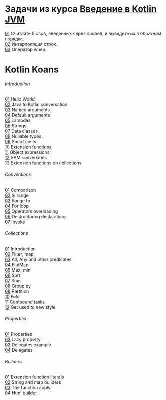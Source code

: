 # Задачи из курса [Введение в Kotlin JVM](https://stepik.org/course/5448)  
  
[01](introduction-to-kotlin-jvm/01_reverse_words_in_string.kt) Считайте 5 слов, введенных через пробел, и выведите их в обратном порядке.  
[02](introduction-to-kotlin-jvm/02_strings_interpolation.kt) Интерполяция строк.  
[03](introduction-to-kotlin-jvm/03_when.kt) Оператор when.  
  
  
  
# Kotlin Koans  
  
###### Introduction  
[01](koans/1_Introduction/01_HelloWorld.kt) Hello World  
[02](koans/1_Introduction/02_JavaToKotlinConversation.kt) Java to Kotlin conversation  
[03](koans/1_Introduction/03_NamedArguments.kt) Named arguments  
[04](koans/1_Introduction/04_DefaultArguments.kt) Default arguments  
[05](koans/1_Introduction/05_Lambdas.kt) Lambdas  
[06](koans/1_Introduction/06_Strings.kt) Strings  
[07](koans/1_Introduction/07_DataClasses.kt) Data classes  
[08](koans/1_Introduction/08_NullableTypes.kt) Nullable types  
[09](koans/1_Introduction/09_SmartCasts.kt) Smart casts  
[10](koans/1_Introduction/10_ExtensionFunctions.kt) Extension functions  
[11](koans/1_Introduction/11_ObjectExpressions.kt) Object expressions  
[12](koans/1_Introduction/12_SAMconversions.kt) SAM conversions  
[13](koans/1_Introduction/13_ExtensionFunctionsOnCollections.kt) Extension functions on collections  
  
###### Conventions  
[01](koans/2_Conventions/01_Comparison.kt) Comparison  
[02](koans/2_Conventions/02_In_range.kt) In range  
[03](koans/2_Conventions/03_Range_to.kt) Range to  
[04](koans/2_Conventions/04_For_loop.kt) For loop  
[05](koans/2_Conventions/05_Operators_overloading.kt) Operators overloading  
[06](koans/2_Conventions/06_Destructuring_declarations.kt) Destructuring declarations  
[07](koans/2_Conventions/07_Invoke.kt) Invoke  
  
###### Collections  
[01](koans/3_Collections/01_Introduction.kt) Introduction  
[02](koans/3_Collections/02_Filter;_map.kt) Filter; map  
[03](koans/3_Collections/03_All,_Any_and_other_predicates.kt) All, Any and other predicates  
[04](koans/3_Collections/04_FlatMap.kt) FlatMap  
[05](koans/3_Collections/05_Max;_min.kt) Max; min  
[06](koans/3_Collections/06_Sort.kt) Sort  
[07](koans/3_Collections/07_Sum.kt) Sum  
[08](koans/3_Collections/08_GroupBy.kt) Group by  
[09](koans/3_Collections/09_Partition.kt) Partition  
[10](koans/3_Collections/10_Fold.kt) Fold  
[11](koans/3_Collections/11_Compound_tasks.kt) Compound tasks  
[12](koans/3_Collections/12_Get_used_to_new_style.kt) Get used to new style  
  
###### Properties  
[01](koans/4_Properties/1_Properties.kt) Properties  
[02](koans/4_Properties/2_Lazy_property.kt) Lazy property  
[03](koans/4_Properties/3_Delegates_example.kt) Delegates example  
[04](koans/4_Properties/4_Delegates.kt) Delegates  
  
###### Builders  
[01](koans/5_Builders/1_Extension_function_literals.kt) Extension function literals  
[02](koans/5_Builders/2_String_and_map_builders.kt) String and map builders  
[03](koans/5_Builders/3_The_function_apply.kt) The function apply  
[04](koans/5_Builders/4_Html_builder.kt) Html builder  
  